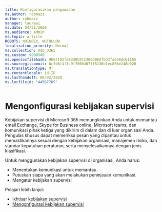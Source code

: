 ```yaml
---
title: Konfigurasikan pengawasan
ms.author: robmazz
author: robmazz
manager: laurawi
ms.date: 04/21/2020
ms.audience: Admin
ms.topic: article
ROBOTS: NOINDEX, NOFOLLOW
localization_priority: Normal
ms.collection: Adm_O365
ms.custom: 9000549
ms.openlocfilehash: 9694192fa9338b972369d06dfbd3fa648dcb1165
ms.sourcegitcommit: bc7d6f4f3c9f7060d073f5130e1ec856e248d020
ms.translationtype: MT
ms.contentlocale: id-ID
ms.lasthandoff: 06/02/2020
ms.locfileid: "44507769"
---
```

# <a name="configure-supervision-policies"></a>Mengonfigurasi kebijakan supervisi

Kebijakan supervisi di Microsoft 365 memungkinkan Anda untuk memantau email Exchange, Skype for Business online, Microsoft teams, dan komunikasi pihak ketiga yang dikirim di dalam dan di luar organisasi Anda. Pengulas khusus dapat memeriksa pesan yang dipantau untuk memastikannya sesuai dengan kebijakan organisasi, manajemen risiko, dan standar kepatuhan peraturan, serta menyelesaikannya dengan jenis klasifikasi.

Untuk menggunakan kebijakan supervisi di organisasi, Anda harus:

- Menentukan komunikasi untuk memantau.
- Putuskan siapa yang akan melakukan peninjauan komunikasi.
- Mengatur kebijakan supervisi

Pelajari lebih lanjut:

- [Ikhtisar kebijakan supervisi](https://docs.microsoft.com/microsoft-365/compliance/supervision-policies)
- [Mengonfigurasi kebijakan supervisi](https://docs.microsoft.com/microsoft-365/compliance/configure-supervision-policies)
